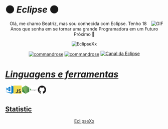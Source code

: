 # 🌑 *Eclipse* 🌑


<img align="right" alt="GIF" src="https://data.whicdn.com/images/194151802/original.png" />

<p align="center">Olá, me chamo Beatriz, mas sou conhecida com Eclipse. Tenho 18 Anos que sonha em se tornar uma grande Programadora em um Futuro Próximo 🚀<p align="center">
</p>

<p align="center"> <img src="https://komarev.com/ghpvc/?username=EclipseXx" alt="EclipseXx" /> </p>

<p align="center">
<a href="https://twitter.com/" target="blank"><img align="center" src="https://cdn.jsdelivr.net/npm/simple-icons@3.0.1/icons/twitter.svg" alt="commandrose" height="20" width="20" /></a>
<a href="https://instagram.com/" target="blank"><img align="center" src="https://cdn.jsdelivr.net/npm/simple-icons@3.0.1/icons/instagram.svg" alt="commandrose" height="20" width="20" /></a>
 <a href="https://www.youtube.com/channel/UCJHXoxcW_0VzgLMh91y79kg">
    <img src="https://cdn.jsdelivr.net/npm/simple-icons@3.0.1/icons/youtube.svg" alt="Canal da Eclipse" height="20" width="20">
</p>

# *Linguagens e ferramentas*


<img align="left" alt="Visual Studio Code" width="26px" src="https://raw.githubusercontent.com/github/explore/80688e429a7d4ef2fca1e82350fe8e3517d3494d/topics/visual-studio-code/visual-studio-code.png" />
<img align="left" alt="JavaScript" width="26px" src="https://raw.githubusercontent.com/github/explore/80688e429a7d4ef2fca1e82350fe8e3517d3494d/topics/javascript/javascript.png" />
<img align="left" alt="HTML5" width="26px" src="https://raw.githubusercontent.com/github/explore/80688e429a7d4ef2fca1e82350fe8e3517d3494d/topics/nodejs/nodejs.png" />
<img align="left" alt="MongoDB" width="26px" src="https://raw.githubusercontent.com/github/explore/80688e429a7d4ef2fca1e82350fe8e3517d3494d/topics/mongodb/mongodb.png" />
<img align="left" alt="Git" width="26px" src="https://raw.githubusercontent.com/github/explore/78df643247d429f6cc873026c0622819ad797942/topics/github/github.png" />
<br />
<br />
<p align="center">

## Statistic
<!-- git-readme-stat -->

<div align="center">
 
[EclipseXx](https://github-readme-stats.vercel.app/api?username=EclipseXx&show_icons=true&line_height=21&show_icons=true&theme=dark)<br/>


